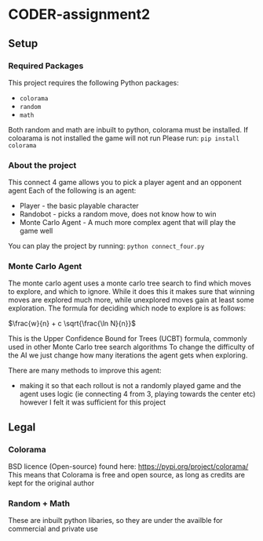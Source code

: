 # CODER-assignment2

## Setup 

### Required Packages
This project requires the following Python packages:
- `colorama` 
- `random` 
- `math` 

Both random and math are inbuilt to python, colorama must be installed.
If coloarama is not installed the game will not run
Please run: `pip install colorama`
 

### About the project 
This connect 4 game allows you to pick a player agent and an opponent agent
Each of the following is an agent:
- Player - the basic playable character
- Randobot - picks a random move, does not know how to win
- Monte Carlo Agent - A much more complex agent that will play the game well

You can play the project by running:
`python connect_four.py`

### Monte Carlo Agent
The monte carlo agent uses a monte carlo tree search to find which moves to explore, and which to ignore.
While it does this it makes sure that winning moves are explored much more, while unexplored moves gain at least
some exploration.
The formula for deciding which node to explore is as follows:

$\frac{w}{n} + c \sqrt{\frac{\ln N}{n}}$

This is the Upper Confidence Bound for Trees (UCBT) formula, commonly used in other Monte Carlo tree search algorithms
To change the difficulty of the AI we just change how many iterations the agent gets when exploring.

There are many methods to improve this agent:
- making it so that each rollout is not a randomly played game and the agent uses logic (ie connecting 4 from 3, playing towards the center etc)
however I felt it was sufficient for this project

## Legal

### Colorama 
BSD licence (Open-source)
found here: https://pypi.org/project/colorama/
This means that Colorama is free and open source, as long as credits are kept for the original author

### Random + Math
These are inbuilt python libaries, so they are under the availble for commercial and private use
